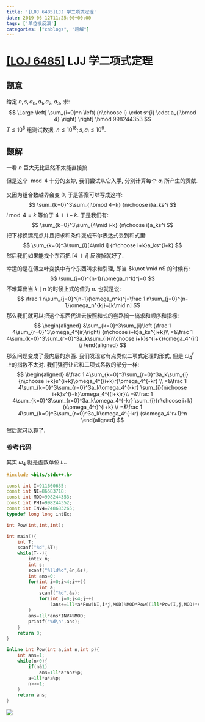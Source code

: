 ```yaml
---
title: '[LOJ 6485]LJJ 学二项式定理'
date: 2019-06-12T11:25:00+00:00
tags: ['单位根反演']
categories: ["cnblogs", "题解"]
---
```

# [[LOJ 6485]](https://loj.ac/problem/6485) LJJ 学二项式定理

## 题意

给定 $n,s,a_0,a_1,a_2,a_3$, 求:
$$
\Large \left[ \sum_{i=0}^n \left( {n\choose i} \cdot s^{i} \cdot a_{i\bmod 4} \right)     \right] \bmod 998244353
$$
$T\le 10^5$ 组测试数据, $n\le 10^{18};s,a_i\le 10^9$.

## 题解

一看 $n$ 巨大无比显然不太能直接搞.

但是这个 $\bmod 4$ 十分的玄妙, 我们尝试从它入手, 分别计算每个 $a_i$ 所产生的贡献.

又因为组合数越界会变 $0$, 于是答案可以写成这样:
$$
\sum_{k=0}^3\sum_{i\bmod 4=k} {n\choose i}a_ks^i
$$
$i\bmod 4=k$ 等价于 $4\mid i-k$. 于是我们有:
$$
\sum_{k=0}^3\sum_{4\mid i-k} {n\choose i}a_ks^i
$$
把下标换漂亮点并且把求和条件变成布尔表达式丢到和式里:
$$
\sum_{k=0}^3\sum_{i}[4\mid i] {n\choose i+k}a_ks^{i+k}
$$
然后我们如果能找个东西把 $[4\mid i]$ 反演掉就好了.

幸运的是在傅立叶变换中有个东西叫求和引理, 即当 $k\not \mid n$ 的时候有:
$$
\sum_{j=0}^{n-1}(\omega_n^k)^j=0
$$
不难算出当 $k\mid n$ 的时候上式的值为 $n$. 也就是说:
$$
\frac 1 n\sum_{j=0}^{n-1}(\omega_n^k)^j=\frac 1 n\sum_{j=0}^{n-1}\omega_n^{kj}=[k\mid n]
$$
那么我们就可以把这个东西代进去按照和式的套路搞一搞求和顺序和指标:
$$
\begin{aligned}
&\sum_{k=0}^3\sum_{i}\left (\frac 1 4\sum_{r=0}^3\omega_4^{ir}\right) {n\choose i+k}a_ks^{i+k}\\
=&\frac 1 4\sum_{k=0}^3\sum_{r=0}^3a_k\sum_{i}{n\choose i+k}s^{i+k}\omega_4^{ir} \\
\end{aligned}
$$
那么问题变成了最内层的东西. 我们发现它有点类似二项式定理的形式, 但是 $\omega_4^r$ 上的指数不太对. 我们强行让它和二项式系数的部分一样:
$$
\begin{aligned}
&\frac 1 4\sum_{k=0}^3\sum_{r=0}^3a_k\sum_{i}{n\choose i+k}s^{i+k}\omega_4^{(i+k)r}\omega_4^{-kr} \\
=&\frac 1 4\sum_{k=0}^3\sum_{r=0}^3a_k\omega_4^{-kr} \sum_{i}{n\choose i+k}s^{i+k}\omega_4^{(i+k)r}\\
=&\frac 1 4\sum_{k=0}^3\sum_{r=0}^3a_k\omega_4^{-kr} \sum_{i}{n\choose i+k}(s\omega_4^r)^{i+k} \\
=&\frac 1 4\sum_{k=0}^3\sum_{r=0}^3a_k\omega_4^{-kr} (s\omega_4^r+1)^n
\end{aligned}
$$
然后就可以算了.

### 参考代码

<span class="covered">其实 $\omega_4$ 就是虚数单位 $i$...</span>

```cpp
#include <bits/stdc++.h>

const int I=911660635;
const int NI=86583718;
const int MOD=998244353;
const int PHI=998244352;
const int INV4=748683265;
typedef long long intEx;

int Pow(int,int,int);

int main(){
	int T;
	scanf("%d",&T);
	while(T--){
		intEx n;
		int s;
		scanf("%lld%d",&n,&s);
		int ans=0;
		for(int i=0;i<4;i++){
			int a;
			scanf("%d",&a);
			for(int j=0;j<4;j++)
				(ans+=1ll*a*Pow(NI,i*j,MOD)%MOD*Pow((1ll*Pow(I,j,MOD)*s+1)%MOD,n%PHI,MOD)%MOD)%=MOD;
		}
		ans=1ll*ans*INV4%MOD;
		printf("%d\n",ans);
	}
	return 0;
}

inline int Pow(int a,int n,int p){
	int ans=1;
	while(n>0){
		if(n&1)
			ans=1ll*a*ans%p;
		a=1ll*a*a%p;
		n>>=1;
	}
	return ans;
}

```

![](https://example.com/image)
